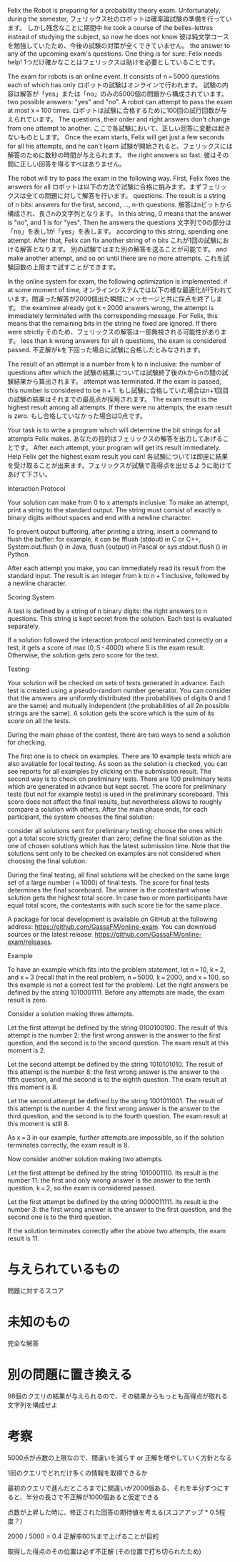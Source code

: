 Felix the Robot is preparing for a probability theory exam. Unfortunately, during the semester, 
フェリックス社のロボットは確率論試験の準備を行っています。 しかし残念なことに期間中
he took a course of the belles-lettres instead of studying the subject, so now he does not know 
彼は純文学コースを勉強していたため、今後の試験の対策が全くできていません。
the answer to any of the upcoming exam's questions. One thing is for sure: Felix needs help!
1つだけ確かなことはフェリックスは助けを必要としていることです。

The exam for robots is an online event. It consists of n = 5000 questions each of which has only 
ロボットの試験はオンラインで行われます。 試験の内容は解答が「yes」または「no」のみの5000個の問題から構成されています。
two possible answers: "yes" and "no". A robot can attempt to pass the exam at most x = 100 times. 
ロボットは試験に合格するために100回の試行回数が与えられています。
The questions, their order and right answers don't change from one attempt to another. 
ここで各試験において、正しい回答に変動は起きないものとします。
Once the exam starts, Felix will get just a few seconds for all his attempts, and he can't learn 
試験が開始されると、フェリックスには解答のために数秒の時間が与えられます。
the right answers so fast.
彼はその間に正しい回答を得るすべはありません。

The robot will try to pass the exam in the following way. First, Felix fixes the answers for all 
ロボットは以下の方法で試験に合格に挑みます。まずフェリックスは全ての問題に対して解答を行います。
questions. The result is a string of n bits: answers for the first, second, ..., n-th questions. 
解答はnビットから構成され、長さnの文字列となります。
In this string, 0 means that the answer is "no", and 1 is for "yes". Then he answers the questions 
文字列で0の部分は「no」を表し1が「yes」を表します。
according to this string, spending one attempt. After that, Felix can fix another string of n bits 
これが1回の試験における解答となります。 別の試験ではまた別の解答を送ることが可能です。
and make another attempt, and so on until there are no more attempts.
これを試験回数の上限まで試すことができます。

In the online system for exam, the following optimization is implemented: if at some moment of time, 
オンラインシステムでは以下の様な最適化が行われています。間違った解答が2000個出た瞬間にメッセージと共に採点を終了します。
the examinee already got k = 2000 answers wrong, the attempt is immediately terminated with the corresponding message. 
For Felix, this means that the remaining bits in the string he fixed are ignored. If there were strictly 
そのため、フェリックスの解答は一部無視される可能性があります。
less than k wrong answers for all n questions, the exam is considered passed.
不正解がkを下回った場合に試験に合格したとみなされます。

The result of an attempt is a number from k to n inclusive: the number of questions after which the 
試験の結果については試験終了後のkからnの間の試験結果から算出されます。
attempt was terminated. If the exam is passed, this number is considered to be n + 1. 
もし試験に合格していた場合はn+1回目の試験の結果はそれまでの最高点が採用されます。
The exam result is the highest result among all attempts. If there were no attempts, the exam result is zero.
もし合格していなかった場合は0点です。

Your task is to write a program which will determine the bit strings for all attempts Felix makes. 
あなたの目的はフェリックスの解答を出力してあげることです。
After each attempt, your program will get its result immediately. Help Felix get the highest exam result you can!
各試験については即座に結果を受け取ることが出来ます。フェリックスが試験で高得点を出せるように助けてあげて下さい。

Interaction Protocol

Your solution can make from 0 to x attempts inclusive. To make an attempt, print a string to the standard output. 
The string must consist of exactly n binary digits without spaces and end with a newline character.

To prevent output buffering, after printing a string, insert a command to flush the buffer: for example, it can be fflush (stdout) in C or C++, System.out.flush () in Java, flush (output) in Pascal or sys.stdout.flush () in Python.

After each attempt you make, you can immediately read its result from the standard input. The result is an integer from k to n + 1 inclusive, followed by a newline character.

Scoring System

A test is defined by a string of n binary digits: the right answers to n questions. This string is kept secret from the solution. Each test is evaluated separately.

If a solution followed the interaction protocol and terminated correctly on a test, it gets a score of max (0, S - 4000) where S is the exam result. Otherwise, the solution gets zero score for the test.

Testing

Your solution will be checked on sets of tests generated in advance. Each test is created using a pseudo-random number generator. You can consider that the answers are uniformly distributed (the probabilities of digits 0 and 1 are the same) and mutually independent (the probabilities of all 2n possible strings are the same). A solution gets the score which is the sum of its score on all the tests.

During the main phase of the contest, there are two ways to send a solution for checking.

The first one is to check on examples. There are 10 example tests which are also available for local testing. As soon as the solution is checked, you can see reports for all examples by clicking on the submission result.
The second way is to check on preliminary tests. There are 100 preliminary tests which are generated in advance but kept secret. The score for preliminary tests (but not for example tests) is used in the preliminary scoreboard. This score does not affect the final results, but nevertheless allows to roughly compare a solution with others.
After the main phase ends, for each participant, the system chooses the final solution:

consider all solutions sent for preliminary testing;
choose the ones which got a total score strictly greater than zero;
define the final solution as the one of chosen solutions which has the latest submission time.
Note that the solutions sent only to be checked on examples are not considered when choosing the final solution.

During the final testing, all final solutions will be checked on the same large set of a large number ( ≈ 1000) of final tests. The score for final tests determines the final scoreboard. The winner is the contestant whose solution gets the highest total score. In case two or more participants have equal total score, the contestants with such score tie for the same place.

A package for local development is available on GitHub at the following address: https://github.com/GassaFM/online-exam. You can download sources or the latest release: https://github.com/GassaFM/online-exam/releases.

Example

To have an example which fits into the problem statement, let n = 10, k = 2, and x = 3 (recall that in the real problem, n = 5000, k = 2000, and x = 100, so this example is not a correct test for the problem). Let the right answers be defined by the string 1010001111. Before any attempts are made, the exam result is zero.

Consider a solution making three attempts.

Let the first attempt be defined by the string 0100100100. The result of this attempt is the number 2: the first wrong answer is the answer to the first question, and the second is to the second question. The exam result at this moment is 2.

Let the second attempt be defined by the string 1010101010. The result of this attempt is the number 8: the first wrong answer is the answer to the fifth question, and the second is to the eighth question. The exam result at this moment is 8.

Let the second attempt be defined by the string 1001011001. The result of this attempt is the number 4: the first wrong answer is the answer to the third question, and the second is to the fourth question. The exam result at this moment is still 8.

As x = 3 in our example, further attempts are impossible, so if the solution terminates correctly, the exam result is 8.

Now consider another solution making two attempts.

Let the first attempt be defined by the string 1010001110. Its result is the number 11: the first and only wrong answer is the answer to the tenth question, k = 2, so the exam is considered passed.

Let the first attempt be defined by the string 0000011111. Its result is the number 3: the first wrong answer is the answer to the first question, and the second one is to the third question.

If the solution terminates correctly after the above two attempts, the exam result is 11.

# 与えられているもの
問題に対するスコア


# 未知のもの
完全な解答

# 別の問題に置き換える

98個のクエリの結果が与えられるので、その結果からもっとも高得点が取れる文字列を構成せよ

# 考察

5000点が点数の上限なので、間違いを減らす or 正解を増やしていく方針となる

1回のクエリでどれだけ多くの情報を取得できるか


最初のクエリで進んだところまでに間違いが2000個ある、それを半分ずつにすると、半分の長さで不正解が1000個あると仮定できる

点数が上昇した時に、修正された回答の期待値を考える(スコアアップ * 0.5程度？)

2000 / 5000 = 0.4 正解率60%まで上げることが目的

取得した得点のその位置は必ず不正解 (その位置で打ち切られたため)
